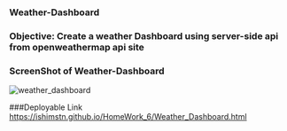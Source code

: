 ### Weather-Dashboard  

### Objective: Create a weather Dashboard using server-side api from openweathermap api site

### ScreenShot of Weather-Dashboard
![weather_dashboard](https://user-images.githubusercontent.com/41960292/118066621-ff89e880-b36c-11eb-8a9f-301e111ac1a4.PNG)

###Deployable Link
https://ishimstn.github.io/HomeWork_6/Weather_Dashboard.html
